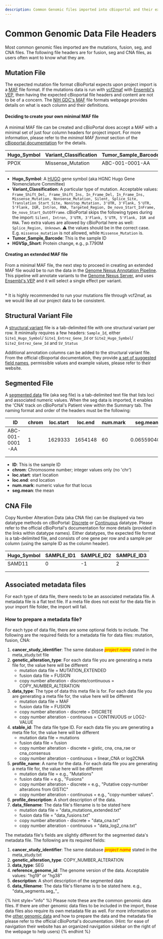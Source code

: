 ```yaml
---
description: Common Genomic files imported into cBioportal and their expected headers
---
```


# Common Genomic Data File Headers

Most common genomic files imported are the mutations, fusion, seg, and CNA files. The following file headers are for fusion, seg and CNA files, as users often want to know what they are.

## Mutation File

The expected mutation file format cBioPortal expects upon project import is a [MAF](https://docs.gdc.cancer.gov/Data/File\_Formats/MAF\_Format/) file format. If the mutations data is run with [vcf2maf](https://github.com/mskcc/vcf2maf) with [Ensembl's VEP](http://useast.ensembl.org/info/docs/tools/vep/index.html), then having the expected cBioportal file headers and content are not to be of a concern. The [NIH GDC's MAF](https://docs.gdc.cancer.gov/Data/File\_Formats/MAF\_Format/#protected-maf-file-structure) file formats webpage provides details on what is each column and their definitions.

#### Deciding to create your own minimal MAF file

A minimal MAF file can be created and cBioPortal does accept a MAF with a minimal set of just four column headers for project import. For more information, please refer to the _minimal MAF format_ section of the [cBioportal documentation](https://docs.cbioportal.org/5.1-data-loading/data-loading/file-formats#minimal-maf-format) for the details.&#x20;

<table><thead><tr><th>Hugo_Symbol</th><th>Variant_Classification</th><th width="224">Tumor_Sample_Barcode</th><th>HGVSp_Short</th></tr></thead><tbody><tr><td>PPOX</td><td>Missense_Mutation</td><td>ABC-001-0001-AA</td><td>p.R168H</td></tr><tr><td></td><td></td><td></td><td></td></tr><tr><td></td><td></td><td></td><td></td></tr></tbody></table>

* **Hugo\_Symbol**: A [HUGO](https://www.genenames.org/) gene symbol (aka HGNC Hugo Gene Nomenclature Committee)
* **Variant\_Classification**: A particular type of mutation. Acceptable values: `Frame_Shift_Del, Frame_Shift_Ins, In_Frame_Del, In_Frame_Ins, Missense_Mutation, Nonsense_Mutation, Silent, Splice_Site, Translation_Start_Site, Nonstop_Mutation, 3'UTR, 3'Flank, 5'UTR, 5'Flank, IGR, Intron, RNA, Targeted_Region, De_novo_Start_InFrame, De_novo_Start_OutOfFrame`. cBioPortal skips the following types during the import: `Silent, Intron, 3'UTR, 3'Flank, 5'UTR, 5'Flank, IGR and RNA`. Two extra values are allowed by cBioPortal here as well: `Splice_Region, Unknown`. ⚠️ the values should be in the correct case. E.g. `missense_mutation` is not allowed, while `Missense_Mutation` is.&#x20;
* **Tumor\_Sample**_**\_**_**Barcode**: This is the sample ID
* **HGVSp\_Short**: Protein change, e.g., p.T790M

#### Creating an extended MAF file

From a minimal MAF file, the next step to proceed in creating an extended MAF file would be to run the data in the [Genome Nexus Annotation Pipeline](https://github.com/genome-nexus/genome-nexus-annotation-pipeline). This pipeline will annotate variants to the [Genome Nexus Server](https://genomenexus.org/), and uses [Ensembl's VEP](http://useast.ensembl.org/info/docs/tools/vep/index.html) and it will select a single effect per variant.&#x20;

\
\* It is highly recommended to run your mutations file through vcf2maf, as we would like all our project data to be consistent.

## Structural Variant File

A [structural variant](https://docs.cbioportal.org/file-formats/#structural-variant-data) file is a tab-delimited file with one structural variant per row. It minimally requires a few headers: `Sample_Id`, either `Site1_Hugo_Symbol`/ `Site1_Entrez_Gene_Id` or `Site2_Hugo_Symbol`/ `Site2_Entrez_Gene_Id` and `SV_Status`

Additional annotation columns can be added to the structural variant file. From the official cBioportal documentation, they provide [a set of suggested field names](https://docs.cbioportal.org/file-formats/#data-file-9), permissible values and example values, please refer to their website.

## Segmented File

A [segmented data](https://docs.cbioportal.org/5.1-data-loading/data-loading/file-formats#segmented-data) file (aka seg file) is a tab-delimited text file that lists loci and associated numeric values. When the seg data is imported, it enables the 'CNA' track on cBioPortal's Patient view within the Summary tab. The naming format and order of the headers must be the following:

<table><thead><tr><th width="245">ID</th><th width="150">chrom</th><th>loc.start</th><th>loc.end</th><th>num.mark</th><th>seg.mean</th></tr></thead><tbody><tr><td>ABC-001-0001-AA</td><td>1</td><td>1629333</td><td>1654148</td><td>60</td><td>0.065590407</td></tr><tr><td></td><td></td><td></td><td></td><td></td><td></td></tr><tr><td></td><td></td><td></td><td></td><td></td><td></td></tr></tbody></table>

* **ID**: This is the sample ID
* **chrom**: Chromosome number; integer values only (no 'chr')
* **loc.start**: start location
* **loc.end**: end location
* **num.mark**: numeric value for that locus
* **seg.mean**: the mean

## CNA File

Copy Number Alteration Data (aka CNA file) can be displayed via two datatype methods on cBioPortal: [Discrete](https://docs.cbioportal.org/5.1-data-loading/data-loading/file-formats#discrete-copy-number-data) or [Continuous](https://docs.cbioportal.org/5.1-data-loading/data-loading/file-formats#continuous-copy-number-data) datatype. Please refer to the official cBioPortal's documentation for more details (provided in the links within datatype names). Either datatypes, the expected file format is a tab-delimited file, and consists of one gene per row and a sample per column (using the sample ID as the column header).

| Hugo\_Symbol | SAMPLE\_ID1 | SAMPLE\_ID2 | SAMPLE\_ID3 |
| ------------ | ----------- | ----------- | ----------- |
| SAMD11       | 0           | -1          | 2           |
|              |             |             |             |
|              |             |             |             |



## Associated metadata files

For each type of data file, there needs to be an associated metadata file. A metadata file is a flat text file. If a meta file does not exist for the data file in your import file folder, the import will fail.

### How to prepare a metadata file?

For each type of data file, there are some optional fields to include. The following are the required fields for a metadata file for data files: mutation, fusion, CNA:

1. **cancer\_study**_**\_**_**identifier**: The same database _<mark style="color:red;">project name</mark>_ stated in the meta\_study.txt file
2. **genetic\_alteration**_**\_**_**type**: For each data file you are generating a meta file for, the value here will be different
   * mutation data file = MUTATION\_EXTENDED
   * fusion data file = FUSION
   * copy number alteration - discrete/continuous = COPY\_NUMBER\_ALTERATION
3. **data\_type**: The type of data this meta file is for. For each data file you are generating a meta file for, the value here will be different
   * mutation data file = MAF
   * fusion data file = FUSION
   * copy number alteration - discrete = DISCRETE
   * copy number alteration - continuous = CONTINUOUS or LOG2-VALUE
4. **stable\_id**: The data file type ID. For each data file you are generating a meta file for, the value here will be different
   * mutation data file = mutations
   * fusion data file = fusion
   * copy number alteration - discrete = gistic, cna, cna\_rae or cna\_consensus
   * copy number alteration - continuous = linear\_CNA or log2CNA
5. **profile\_name**: A name for the data. For each data file you are generating a meta file for, the value here will be different
   * mutation data file = e.g., "Mutations"
   * fusion data file = e.g., "Fusions"
   * copy number alteration - discrete = e.g., "Putative copy-number alterations from GISTIC"
   * copy number alteration - continuous = e.g., "copy-number values".
6. **profile\_description**: A short description of the data.&#x20;
7. **data\_filename**: The data file's filename is to be stated here
   * mutation data file = "data\_mutations\_extended.txt"
   * fusion data file = "data\_fusions.txt"
   * copy number alteration - discrete = "data\_cna.txt"
   * copy number alteration - continuous = "data\_log2\_cna.txt"

The metadata file's fields are slightly different for the segmented data's metadata file. The following are its required fields:

1. **cancer\_study**_**\_**_**identifier**: The same database _<mark style="color:red;">project name</mark>_ stated in the meta\_study.txt
2. **genetic\_alteration**_**\_**_**type**: COPY\_NUMBER\_ALTERATION
3. **data\_type**: SEG
4. **reference\_genome\_id**: The genome version of the data. Acceptable values: "hg19" or "hg38"
5. **description**: A short description of the segmented data
6. **data\_filename**: The data file's filename is to be stated here. e.g., "data\_segments.seg_"_

{% hint style="info" %}
Please note these are the common genomic data files. If there are other genomic data files to be included in the import, those data files also require its own metadata file as well. For more information on the [other genomic data](https://docs.cbioportal.org/file-formats/#expression-data) and how to prepare the data and the metadata file please refer to the official cBioPortal's documentation. (Hint: for ease of navigation their website has an organized navigation sidebar on the right of the webpage to help users)
{% endhint %}
